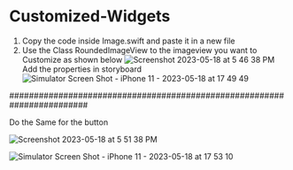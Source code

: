 # Customized-Widgets

1. Copy the code inside Image.swift and paste it in a new file 
2. Use the Class RoundedImageView to the imageview you want to Customize as shown below
![Screenshot 2023-05-18 at 5 46 38 PM](https://github.com/takhtani09/Customized-Widgets/assets/126545529/d9f1137f-d70c-4624-a677-f0488bf12f21)
Add the properties in storyboard 
![Simulator Screen Shot - iPhone 11 - 2023-05-18 at 17 49 49](https://github.com/takhtani09/Customized-Widgets/assets/126545529/46767f7c-49e3-46b5-842f-cbbeab8f24e1)

########################################################################

Do the Same for the button

![Screenshot 2023-05-18 at 5 51 38 PM](https://github.com/takhtani09/Customized-Widgets/assets/126545529/9fe8418b-8a81-412d-901a-2461d88f6cfc)


![Simulator Screen Shot - iPhone 11 - 2023-05-18 at 17 53 10](https://github.com/takhtani09/Customized-Widgets/assets/126545529/9794081f-fe43-4a73-9d69-fd1d2fcf25b1)



